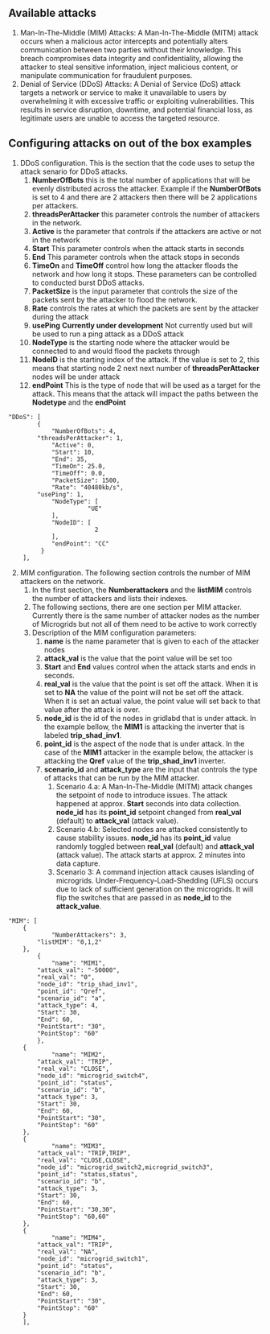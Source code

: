 ## Available attacks 

1. Man-In-The-Middle (MIM) Attacks: A Man-In-The-Middle (MITM) attack occurs when a malicious actor intercepts and potentially alters communication between two parties without their knowledge. This breach compromises data integrity and confidentiality, allowing the attacker to steal sensitive information, inject malicious content, or manipulate communication for fraudulent purposes.
2. Denial of Service (DDoS) Attacks: A Denial of Service (DoS) attack targets a network or service to make it unavailable to users by overwhelming it with excessive traffic or exploiting vulnerabilities. This results in service disruption, downtime, and potential financial loss, as legitimate users are unable to access the targeted resource.

## Configuring attacks on out of the box examples

1. DDoS configuration. This is the section that the code uses to setup the attack senario for DDoS attacks. 
    1. __NumberOfBots__ this is the total number of applications that will be evenly distributed across the attacker. Example if the __NumberOfBots__ is set to 4 and there are 2 attackers then there will be 2 applications per attackers. 
    2. __threadsPerAttacker__ this parameter controls the number of attackers in the network. 
    3. __Active__ is the parameter that controls if the attackers are active or not in the network
    4. __Start__ This parameter controls when the attack starts in seconds
    5. __End__ This parameter controls when the attack stops in seconds
    6. __TimeOn__ and __TimeOff__ control how long the attacker floods the network and how long it stops. These parameters can be controlled to conducted burst DDoS attacks. 
    7. __PacketSize__ is the input parameter that controls the size of the packets sent by the attacker to flood the network. 
    8. __Rate__ controls the rates at which the packets are sent by the attacker during the attack
    9. __usePing__ **Currently under development** Not currently used but will be used to run a ping attack as a DDoS attack
    10. __NodeType__ is the starting node where the attacker would be connected to and would flood the packets through
    11. __NodeID__ is the starting index of the attack. If the value is set to 2, this means that starting node 2 next next number of __threadsPerAttacker__ nodes will be under attack
    12. __endPoint__ This is the type of node that will be used as a target for the attack. This means that the attack will impact the paths between the __Nodetype__ and the __endPoint__

```
"DDoS": [
        {
            "NumberOfBots": 4,
	    "threadsPerAttacker": 1,
            "Active": 0,
            "Start": 10,
            "End": 35,
            "TimeOn": 25.0,
            "TimeOff": 0.0,
            "PacketSize": 1500,
            "Rate": "40480kb/s",
	    "usePing": 1,
            "NodeType": [
                      "UE"
            ],
            "NodeID": [
                        2
            ],
            "endPoint": "CC"
         }
    ],
```

2. MIM configuration. The following section controls the number of MIM attackers on the network.
    1. In the first section, the __Numberattackers__ and the __listMIM__ controls the number of attackers and lists their indexes. 
    2. The following sections, there are one section per MIM attacker. Currently there is the same number of attacker nodes as the number of Microgrids but not all of them need to be active to work correctly
    3. Description of the MIM configuration parameters:
        1. __name__ is the name parameter that is given to each of the attacker nodes
        2. __attack_val__ is the value that the point value will be set too
        3. __Start__ and __End__ values control when the attack starts and ends in seconds. 
        4. __real_val__ is the value that the point is set off the attack. When it is set to __NA__ the value of the point will not be set off the attack. When it is set an actual value, the point value will set back to that value after the attack is over.
        5. __node_id__ is the id of the nodes in gridlabd that is under attack. In the example bellow, the __MIM1__ is attacking the inverter that is labeled __trip_shad_inv1__. 
        6. __point_id__ is the aspect of the node that is under attack. In the case of the __MIM1__ attacker in the example below, the attacker is attacking the __Qref__ value of the __trip_shad_inv1__ inverter. 
        7. __scenario_id__ and __attack_type__ are the input that controls the type of attacks that can be run by the MIM attacker. 
            1. Scenario 4.a: A Man-In-The-Middle (MITM) attack changes the setpoint of node to introduce issues. The attack happened at approx. __Start__ seconds into data collection. __node_id__ has its __point_id__ setpoint changed from __real_val__ (default) to __attack_val__ (attack value).
            2. Scenario 4.b: Selected nodes are attacked consistently to cause stability issues. __node_id__ has its __point_id__ value randomly toggled between __real_val__ (default) and __attack_val__ (attack value). The attack starts at approx. 2 minutes into data capture.
            3. Scenario 3: A command injection attack causes islanding of microgrids. Under-Frequency-Load-Shedding (UFLS) occurs due to lack of sufficient generation on the microgrids. It will flip the switches that are passed in as __node_id__ to the __attack_value__.
```
"MIM": [
	{
            "NumberAttackers": 3,
	    "listMIM": "0,1,2"
	},
        {
            "name": "MIM1",
	    "attack_val": "-50000",
	    "real_val": "0",
	    "node_id": "trip_shad_inv1",
	    "point_id": "Qref",
	    "scenario_id": "a",
	    "attack_type": 4,
	    "Start": 30,
	    "End": 60,
	    "PointStart": "30",
	    "PointStop": "60"
        },
	{
            "name": "MIM2",
	    "attack_val": "TRIP",
	    "real_val": "CLOSE",
	    "node_id": "microgrid_switch4",
	    "point_id": "status",
	    "scenario_id": "b",
	    "attack_type": 3,
	    "Start": 30,
	    "End": 60,
	    "PointStart": "30",
	    "PointStop": "60"
	},
	{
            "name": "MIM3",
	    "attack_val": "TRIP,TRIP",
	    "real_val": "CLOSE,CLOSE",
	    "node_id": "microgrid_switch2,microgrid_switch3",
	    "point_id": "status,status",
	    "scenario_id": "b",
	    "attack_type": 3,
	    "Start": 30,
	    "End": 60,
	    "PointStart": "30,30",
	    "PointStop": "60,60"
	},
	{
            "name": "MIM4",
	    "attack_val": "TRIP",
	    "real_val": "NA",
	    "node_id": "microgrid_switch1",
	    "point_id": "status",
	    "scenario_id": "b",
	    "attack_type": 3,
	    "Start": 30,
	    "End": 60,
	    "PointStart": "30",
	    "PointStop": "60"
	}
    ],
```

